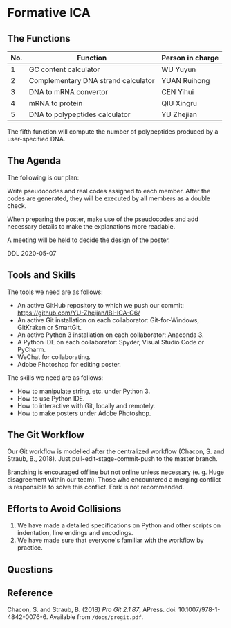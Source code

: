 # Formative ICA

## The Functions

| No.  | Function                            | **Person in charge** |
| ---- | ----------------------------------- | -------------------- |
| 1    | GC content calculator               | WU Yuyun             |
| 2    | Complementary DNA strand calculator | YUAN Ruihong         |
| 3    | DNA to mRNA convertor               | CEN Yihui            |
| 4    | mRNA to protein                     | QIU Xingru           |
| 5    | DNA to polypeptides calculator      | YU Zhejian           |

The fifth function will compute the number of polypeptides produced by a user-specified DNA.

## The Agenda

The following is our plan:

Write pseudocodes and real codes assigned to each member. After the codes are generated, they will be executed by all members as a double check. 

When preparing the poster, make use of the pseudocodes and add necessary details to make the explanations more readable.

A meeting will be held to decide the design of the poster.

DDL 2020-05-07

## Tools and Skills

The tools we need are as follows:

* An active GitHub repository to which we push our commit: https://github.com/YU-Zhejian/IBI-ICA-G6/
* An active Git installation on each collaborator: Git-for-Windows, GitKraken or SmartGit.
* An active Python 3 installation on each collaborator: Anaconda 3.
* A Python IDE  on each collaborator: Spyder, Visual Studio Code or PyCharm.
* WeChat for collaborating.
* Adobe Photoshop for editing poster.

The skills we need are as follows:

* How to manipulate string, etc. under Python 3.
* How to use Python IDE.
* How to interactive with Git, locally and remotely.
* How to make posters under Adobe Photoshop.

## The Git Workflow

Our Git workflow is modelled after the centralized workflow (Chacon, S. and Straub, B., 2018). Just pull-edit-stage-commit-push to the master branch.

Branching is encouraged offline but not online unless necessary (e. g. Huge disagreement within our team). Those who encountered a merging conflict is responsible to solve this conflict. Fork is not recommended.

## Efforts to Avoid Collisions

1. We have made a detailed specifications on Python and other scripts on indentation, line endings and encodings.
2. We have made sure that everyone's familiar with the workflow by practice.

## Questions



## Reference

Chacon, S. and Straub, B. (2018) *Pro Git 2.1.87*, APress. doi: 10.1007/978-1-4842-0076-6. Available from `/docs/progit.pdf`.

